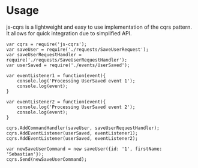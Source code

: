 # Usage

js-cqrs is a lightweight and easy to use implementation of the cqrs pattern. It allows for quick integration due to simplified API.

```
var cqrs = require('js-cqrs');
var saveUser = require('./requests/SaveUserRequest');
var saveUserRequestHandler = require('./requests/SaveUserRequestHandler');
var userSaved = require('./events/UserSaved');

var eventListener1 = function(event){
	console.log('Processing UserSaved event 1');
	console.log(event);
}

var eventListener2 = function(event){
	console.log('Processing UserSaved event 2');
	console.log(event);
}

cqrs.AddCommandHandler(saveUser, saveUserRequestHandler);
cqrs.AddEventListener(userSaved, eventListener1);
cqrs.AddEventListener(userSaved, eventListener2);

var newSaveUserCommand = new saveUser({id: '1', firstName: 'Sebastian'});
cqrs.Send(newSaveUserCommand);
```